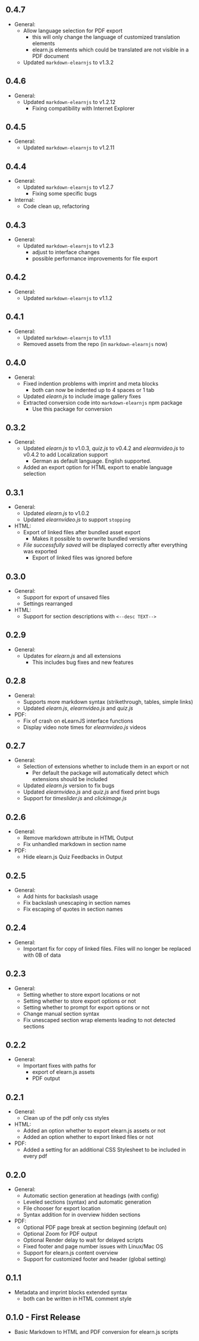 ## 0.4.7
* General:
    * Allow language selection for PDF export
        * this will only change the language of customized translation elements
        * elearn.js elements which could be translated are not visible in a PDF
        document
    * Updated `markdown-elearnjs` to v1.3.2
## 0.4.6
* General:
    * Updated `markdown-elearnjs` to v1.2.12
        * Fixing compatibility with Internet Explorer
## 0.4.5
* General:
    * Updated `markdown-elearnjs` to v1.2.11
## 0.4.4
* General:
    * Updated `markdown-elearnjs` to v1.2.7
        * Fixing some specific bugs
* Internal:
    * Code clean up, refactoring
## 0.4.3
* General:
    * Updated `markdown-elearnjs` to v1.2.3
        * adjust to interface changes
        * possible performance improvements for file export
## 0.4.2
* General:
    * Updated `markdown-elearnjs` to v1.1.2
## 0.4.1
* General:
    * Updated `markdown-elearnjs` to v1.1.1
    * Removed assets from the repo (in `markdown-elearnjs` now)
## 0.4.0
* General:
    * Fixed indention problems with imprint and meta blocks
        * both can now be indented up to 4 spaces or 1 tab
    * Updated _elearn.js_ to include image gallery fixes
    * Extracted conversion code into `markdown-elearnjs` npm package
        * Use this package for conversion
## 0.3.2
* General:
    * Updated _elearn.js_ to v1.0.3, _quiz.js_ to v0.4.2 and _elearnvideo.js_
    to v0.4.2 to add Localization support
        * German as default language. English supported.
    * Added an export option for HTML export to enable language selection
## 0.3.1
* General:
    * Updated _elearn.js_ to v1.0.2
    * Updated _elearnvideo.js_ to support `stopping`
* HTML:
    * Export of linked files after bundled asset export
        * Makes it possible to overwrite bundled versions
    * _File successfully saved_ will be displayed correctly after everything was
    exported
        * Export of linked files was ignored before
## 0.3.0
* General:
    * Support for export of unsaved files
    * Settings rearranged
* HTML:
    * Support for section descriptions with `<--desc TEXT-->`
## 0.2.9
* General:
    * Updates for _elearn.js_ and all extensions
        * This includes bug fixes and new features
## 0.2.8
* General:
    * Supports more markdown syntax (strikethrough, tables, simple links)
    * Updated _elearn.js_, _elearnvideo.js_ and _quiz.js_
* PDF:
    * Fix of crash on eLearnJS interface functions
    * Display video note times for _elearnvideo.js_ videos
## 0.2.7
* General:
    * Selection of extensions whether to include them in an export or not
        * Per default the package will automatically detect which extensions
        should be included
    * Updated _elearn.js_ version to fix bugs
    * Updated _elearnvideo.js_ and _quiz.js_ and fixed print bugs
    * Support for _timeslider.js_ and _clickimage.js_
## 0.2.6
* General:
    * Remove markdown attribute in HTML Output
    * Fix unhandled markdown in section name
* PDF:
    * Hide elearn.js Quiz Feedbacks in Output
## 0.2.5
* General:
    * Add hints for backslash usage
    * Fix backslash unescaping in section names
    * Fix escaping of quotes in section names
## 0.2.4
* General:
    * Important fix for copy of linked files. Files will no longer be replaced
        with 0B of data
## 0.2.3
* General:
    * Setting whether to store export locations or not
    * Setting whether to store export options or not
    * Setting whether to prompt for export options or not
    * Change manual section syntax
    * Fix unescaped section wrap elements leading to not detected sections
## 0.2.2
* General:
    * Important fixes with paths for
        * export of elearn.js assets
        * PDF output
## 0.2.1
* General:
    * Clean up of the pdf only css styles
* HTML:
    * Added an option whether to export elearn.js assets or not
    * Added an option whether to export linked files or not
* PDF:
    * Added a setting for an additional CSS Stylesheet to be included in every
        pdf
## 0.2.0
* General:
    * Automatic section generation at headings (with config)
    * Leveled sections (syntax) and automatic generation
    * File chooser for export location
    * Syntax addition for in overview hidden sections
* PDF:
    * Optional PDF page break at section beginning (default on)
    * Optional Zoom for PDF output
    * Optional Render delay to wait for delayed scripts
    * Fixed footer and page number issues with Linux/Mac OS
    * Support for elearn.js content overview
    * Support for customized footer and header (global setting)
## 0.1.1
* Metadata and imprint blocks extended syntax
    * both can be written in HTML comment style
## 0.1.0 - First Release
* Basic Markdown to HTML and PDF conversion for elearn.js scripts
